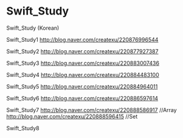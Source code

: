 # Swift_Study
Swift_Study (Korean)

Swift_Study1
http://blog.naver.com/createxu/220876996544

Swift_Study2
http://blog.naver.com/createxu/220877927387

Swift_Study3
http://blog.naver.com/createxu/220883007436

Swift_Study4
http://blog.naver.com/createxu/220884483100

Swift_Study5
http://blog.naver.com/createxu/220884964011

Swift_Study6
http://blog.naver.com/createxu/220886597614

Swift_Study7
http://blog.naver.com/createxu/220888586917  //Array
http://blog.naver.com/createxu/220888596415  //Set

Swift_Study8
